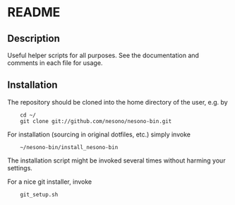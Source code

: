 # README

## Description

Useful helper scripts for all purposes. See the documentation and comments in
each file for usage.

## Installation

The repository should be cloned into the home directory of the user, e.g. by
```
    cd ~/  
    git clone git://github.com/nesono/nesono-bin.git
```

For installation (sourcing in original dotfiles, etc.)
simply invoke
```
    ~/nesono-bin/install_nesono-bin
```

The installation script might be invoked several times without
harming your settings.

For a nice git installer, invoke
```
    git_setup.sh
```

